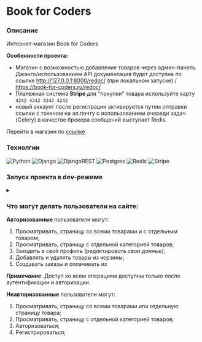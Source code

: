 # **Book for Coders**
### **Описание**
Интернет-магазин Book for Coders

**Особенности проекта:**

* Магазин с возможностью добавление товаров через админ-панель Джанго/использованием API
документация будет доступна по ссылке http://127.0.0.1:8000/redoc/ (при локальном запуске) / https://book-for-coders.ru/redoc/
* Платежная система **Stripe**
для "покупки" товара используйте карту `4242 4242 4242 4242`
* новый аккаунт после регистрации активируется путем отправки ссылки с токеном на эл.почту с использованием очереди задач (Celery) в качестве брокера сообщений выступает Redis.

Перейти в магазин по [ссылке](https://book-for-coders.ru/)

### **Технолгии**
![Python](https://img.shields.io/badge/python-3670A0?style=for-the-badge&logo=python&logoColor=ffdd54)
![Django](https://img.shields.io/badge/django-%23092E20.svg?style=for-the-badge&logo=django&logoColor=white)
![DjangoREST](https://img.shields.io/badge/DJANGO-REST-ff1709?style=for-the-badge&logo=django&logoColor=white&color=ff1709&labelColor=gray)
![Postgres](https://img.shields.io/badge/postgres-%23316192.svg?style=for-the-badge&logo=postgresql&logoColor=white)
![Redis](https://img.shields.io/badge/redis-%23DD0031.svg?style=for-the-badge&logo=redis&logoColor=white)
![Stripe](https://img.shields.io/badge/Stripe-626CD9?style=for-the-badge&logo=Stripe&logoColor=white)

<h3>Запуск проекта в dev-режиме</h3> 
<details><summary></summary>



#### *Клонируйте репозиторий:*

````
git clone https://github.com/dazdik/smartstore
`````

#### *Установите и активируйте виртуальное окружение:*
**Win**:
```
python -m venv venv
venv/Scripts/activate
```

**Mac**:
```
python3 -m venv venv
source venv/bin/activate
```
#### *Установите зависимости из файла requirements.txt и линтеры из requirements.lint.txt:*
```
pip install --upgrade pip
pip install -r requirements.txt
pip install -r requirements.lint.txt
```
#### *Cоздайте файл .env и заполните его по следующему шаблону:*
```
DEBUG=True
SECRET_KEY=<сгенерировать секретный ключ для проекта>
DOMAIN_NAME=http://127.0.0.1:8000

REDIS_HOST=127.0.0.1
REDIS_PORT=6379

DATABASE_NAME=postgres
DATABASE_USER=postgres
DATABASE_PASSWORD=postgres
DATABASE_HOST=localhost
DATABASE_PORT=5432

EMAIL_HOST=smtp.yandex.ru
EMAIL_PORT=465
EMAIL_HOST_USER=<указать почту, с которой будут приходить письма новому пользователю для получения токена>
EMAIL_HOST_PASSWORD=<указать пароль от почты>
EMAIL_USE_SSL=True

STRIPE_PUBLIC_KEY=<https://stripe.com/docs/keys>
STRIPE_SECRET_KEY=<https://stripe.com/docs/keys>
STRIPE_WEBHOOK_SECRET=<https://stripe.com/docs/webhooks>
```
#### *Cоздайте и примените миграции (python3 для Mac):*
```
python manage.py makemigrations
python manage.py migrate
```

#### Заполните базу тестовыми данными (по желанию):

```
python manage.py loaddata products/fixtures/categories.json
python manage.py loaddata products/fixtures/books.json
```
#### Запустите сервер
```
python manage.py runserver
```
#### Запустить [Redis Server](https://redis.io/docs/getting-started/installation/):
   ```
   redis-server
   ```
   
#### Запустить Celery:
   ```
   celery -A store worker --loglevel=INFO
   ```
</details>

### Что могут делать пользователи на сайте:

**Авторизованные** пользователи могут:
1. Просматривать, страницу со всеми товарами и с отдельным товаром;
2. Просматривать, страницу с отдельной категорией товаров;
3. Заходить в свой профиль *(редактировать свои данные)*;
4. Добавлять и удалять товары из корзины;
5. Создавать заказы и оплачивать их

***Примечание***: Доступ ко всем операциям доступны только после аутентификации и авторизации.

**Неавторизованные** пользователи могут:
1. Просматривать, страницу со всеми товарами или отдельную страницу товара;
2. Просматривать, страницу с отдельной категорией товаров;
3. Авторизоваться;
4. Регистрироваться;
